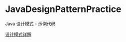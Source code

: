 # JavaDesignPatternPractice
Java 设计模式 - 示例代码

[设计模式详解](http://blog.csdn.net/anxpp/article/details/51224293)
